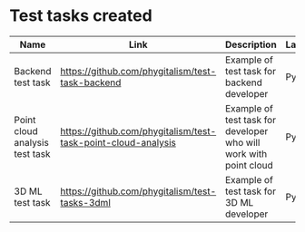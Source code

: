 # Test tasks created

| Name | Link | Description | Languages |
| --- | --- | --- | --- |
| Backend test task | https://github.com/phygitalism/test-task-backend | Example of test task for backend developer | Python |
| Point cloud analysis test task | https://github.com/phygitalism/test-task-point-cloud-analysis | Example of test task for developer who will work with point cloud | Python |
| 3D ML test task | https://github.com/phygitalism/test-tasks-3dml | Example of test task for 3D ML developer | Python |
